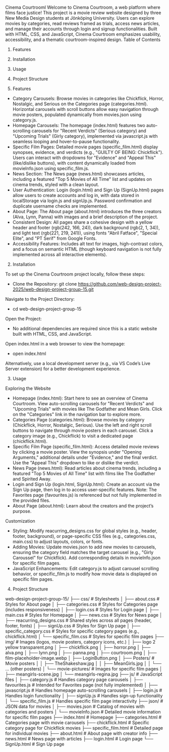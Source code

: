 Cinema Courtrooml
Welcome to Cinema Courtroom, a web platform where films face justice! This project is a movie review website designed by three New Media Design students at Jönköping University. Users can explore movies by categories, read reviews framed as trials, access news articles, and manage their accounts through login and signup functionalities. Built with HTML, CSS, and JavaScript, Cinema Courtroom emphasizes usability, accessibility, and a thematic courtroom-inspired design.
Table of Contents

1. Features
2. Installation
3. Usage
4. Project Structure


1. Features


- Category Carousels: Browse movies in categories like Chickflick, Horror, Nostalgic, and Serious on the Categories page (categories.html). Horizontal carousels with scroll buttons allow easy navigation through movie posters, populated dynamically from movies.json using category.js.
- Homepage Carousels: The homepage (index.html) features two auto-scrolling carousels for "Recent Verdicts" (Serious category) and "Upcoming Trials" (Girly category), implemented via javascript.js with seamless looping and hover-to-pause functionality.
- Specific Film Pages: Detailed movie pages (specific_film.html) display synopses, evidence, and verdicts (e.g., "GUILTY OF BEING: Chickflick"). Users can interact with dropdowns for "Evidence" and "Appeal This" (like/dislike buttons), with content dynamically loaded from movieInfo.json using specific_film.js.
- News Section: The News page (news.html) showcases articles, including a featured "Top 5 Movies of All Time" list and updates on cinema trends, styled with a clean layout.
- User Authentication: Login (login.html) and Sign Up (SignUp.html) pages allow users to create accounts and log in, with data stored in localStorage via login.js and signUp.js. Password confirmation and duplicate username checks are implemented.
- About Page: The About page (about.html) introduces the three creators (Alva, Lynn, Panna) with images and a brief description of the project.
- Consistent Design: All pages share a cohesive design with a yellow header and footer (rgb(242, 166, 24)), dark background (rgb(2, 1, 34)), and light text (rgb(221, 219, 241)), using fonts "Abril Fatface", "Special Elite", and "PT Serif" from Google Fonts.
- Accessibility Features: Includes alt text for images, high-contrast colors, and a focus on semantic HTML (though keyboard navigation is not fully implemented across all interactive elements).


2. Installation


To set up the Cinema Courtroom project locally, follow these steps:

- Clone the Repository:
git clone https://github.com/web-design-project-2025/web-design-project-group-15.git

Navigate to the Project Directory:
- cd web-design-project-group-15

Open the Project:
- No additional dependencies are required since this is a static website built with HTML, CSS, and JavaScript.

Open index.html in a web browser to view the homepage:
- open index.html

Alternatively, use a local development server (e.g., via VS Code’s Live Server extension) for a better development experience.


3. Usage


Exploring the Website

- Homepage (index.html): Start here to see an overview of Cinema Courtroom. View auto-scrolling carousels for "Recent Verdicts" and "Upcoming Trials" with movies like The Godfather and Mean Girls. Click on the "Categories" link in the navigation bar to explore more.
- Categories Page (categories.html): Browse movies by category (Chickflick, Horror, Nostalgic, Serious). Use the left and right scroll buttons to navigate through movie posters in each carousel. Click a category image (e.g., Chickflick) to visit a dedicated page (chickflick.html).
- Specific Film Page (specific_film.html): Access detailed movie reviews by clicking a movie poster. View the synopsis under "Opening Arguments," additional details under "Evidence," and the final verdict. Use the "Appeal This" dropdown to like or dislike the verdict.
- News Page (news.html): Read articles about cinema trends, including a featured "Top 5 Movies of All Time" list with films like The Godfather and Spirited Away.
- Login and Sign Up (login.html, SignUp.html): Create an account via the Sign Up page, then log in to access user-specific features. Note: The Favorites page (favourites.js) is referenced but not fully implemented in the provided files.
- About Page (about.html): Learn about the creators and the project’s purpose.

Customization

- Styling: Modify reacurring_designs.css for global styles (e.g., header, footer, background), or page-specific CSS files (e.g., categories.css, main.css) to adjust layouts, colors, or fonts.
- Adding Movies: Update movies.json to add new movies to carousels, ensuring the category field matches the target carousel (e.g., "Girly Caroussel" for Chickflick). Add corresponding details in movieInfo.json for specific film pages.
- JavaScript Enhancements: Edit category.js to adjust carousel scrolling behavior, or specific_film.js to modify how movie data is displayed on specific film pages.


4. Project Structure


web-design-project-group-15/
├── css/                     # Stylesheets
│   ├── about.css           # Styles for About page
│   ├── categories.css      # Styles for Categories page (includes responsiveness)
│   ├── login.css          # Styles for Login page
│   ├── main.css           # Styles for Homepage
│   ├── news.css           # Styles for News page
│   ├── reacurring_designs.css  # Shared styles across all pages (header, footer, fonts)
│   ├── signUp.css         # Styles for Sign Up page
│   ├── specific_category.css  # Styles for specific category pages (e.g., chickflick.html)
│   └── specific_film.css  # Styles for specific film pages
├── img/                     # Images (logos, movie posters, category icons, etc.)
│   ├── logo 2 yellow transparent.png
│   ├── chickflick.png
│   ├── horror.png
│   ├── alva.png
│   ├── lynn.png
│   ├── panna.png
│   ├── courtroom.png
│   ├── film-placeholder-image.webp
│   ├── LoginButton.png
│   ├── Posters/           # Movie posters
│   │   ├── TheShakeshaw.jpg
│   │   ├── MeanGirls.jpg
│   │   └── ... (other posters)
│   └── movie-pictures/    # Images for specific film pages
│       ├── meangirls-scene.jpg
│       └── meangirls-regina.jpg
├── js/                      # JavaScript files
│   ├── category.js         # Handles category page carousels
│   ├── favourites.js      # Intended for Favorites page (not fully implemented)
│   ├── javascript.js      # Handles homepage auto-scrolling carousels
│   ├── login.js           # Handles login functionality
│   ├── signUp.js          # Handles sign-up functionality
│   └── specific_film.js   # Handles specific film page interactivity
├── json/                    # JSON data for movies
│   ├── movies.json        # Catalog of movies with categories and posters
│   └── movieInfo.json     # Detailed movie information for specific film pages
├── index.html              # Homepage
├── categories.html         # Categories page with movie carousels
├── chickflick.html         # Specific category page for Chickflick movies
├── specific_film.html      # Detailed page for individual movies
├── about.html              # About page with creator info
├── news.html               # News page with articles
├── login.html              # Login page
└── SignUp.html             # Sign Up page
